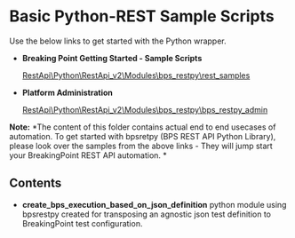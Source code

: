 # Basic Python-REST Sample Scripts
Use the below links to get started with the Python wrapper.
* **Breaking Point Getting Started - Sample Scripts**

    [RestApi\Python\RestApi_v2\Modules\bps_restpy\rest_samples](https://github.com/OpenIxia/BreakingPoint/tree/master/RestApi/Python/RestApi_v2/Modules/bps_restpy/rest_samples)


* **Platform Administration**

  [RestApi\Python\RestApi_v2\Modules\bps_restpy\bps_restpy_admin](https://github.com/OpenIxia/BreakingPoint/tree/master/RestApi/Python/RestApi_v2/Modules/bps_restpy/bps_restpy_v1/restv1_samples)

 **Note:** *The content of this folder contains actual end to end usecases of automation. To get started with bpsretpy (BPS REST API Python Library), please look over the  samples from the above links - They will jump start your BreakingPoint REST API automation. *   


## Contents
 * **create_bps_execution_based_on_json_definition** python module using bpsrestpy  created for  transposing an agnostic json test definition to BreakingPoint test configuration.  